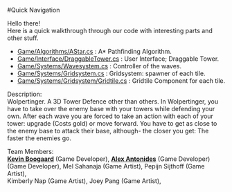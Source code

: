 #Quick Navigation

Hello there!<br>
Here is a quick walkthrough through our code with interesting parts and other stuff. 
<ul>
    <li><a href="https://github.com/AlexAntonides/Curse-of-the-Wolpertinger/blob/master/Game/Algorithms/AStar.cs">Game/Algorithms/AStar.cs</a>  :   A* Pathfinding Algorithm.</li>
    <li><a href="https://github.com/AlexAntonides/Curse-of-the-Wolpertinger/blob/master/Game/Interface/DraggableTower.cs">Game/Interface/DraggableTower.cs</a> : User Interface; Draggable Tower.</li>
    <li><a href="https://github.com/AlexAntonides/Curse-of-the-Wolpertinger/blob/master/Game/Systems/Wavesystem.cs">Game/Systems/Wavesystem.cs</a>     :   Controller of the waves.</li>
    <li><a href="https://github.com/AlexAntonides/Curse-of-the-Wolpertinger/blob/master/Game/Systems/Gridsystem.cs">Game/Systems/Gridsystem.cs</a>  :   Gridsystem: spawner of each tile.</li>
    <li><a href="https://github.com/AlexAntonides/Curse-of-the-Wolpertinger/blob/master/Game/Systems/Gridsystem/Gridtile.cs">Game/Systems/Gridsystem/Gridtile.cs</a>    :   Gridtile Component for each tile.</li>
</ul>

Description: <br>
Wolpertinger. A 3D Tower Defence other than others. In Wolpertinger, you have to take over the enemy base with your towers while defending your own. After each wave you are forced to take an action with each of your tower: upgrade (Costs gold) or move forward. 
You have to get as close to the enemy base to attack their base, although- the closer you get: The faster the enemies go.

Team Members: <br>
<a href="http://www.KevinBoogaard.com/"><b>Kevin Boogaard</b></a> (Game Developer), <a href="http://www.Alex-Antonides.com/"><b>Alex Antonides</b></a> (Game Developer) <br>
(Game Developer), Mel Sahanaja (Game Artist), Pepijn Sijthoff (Game Artist), <br>
Kimberly Nap (Game Artist), Joey Pang (Game Artist),
